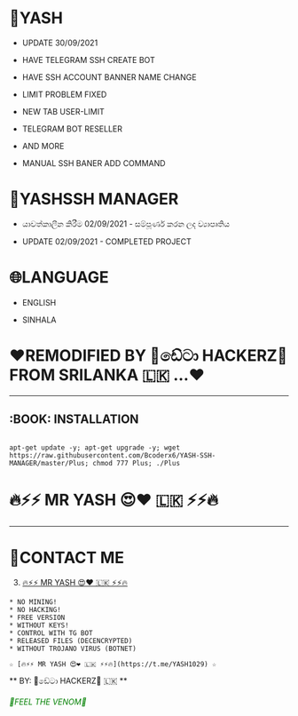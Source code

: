 # 📌YASH
* UPDATE 30/09/2021

*  HAVE TELEGRAM SSH CREATE BOT
*  HAVE SSH ACCOUNT BANNER NAME CHANGE
*  LIMIT PROBLEM FIXED 
*  NEW TAB USER-LIMIT
*  TELEGRAM BOT RESELLER 
*  AND MORE
*  MANUAL SSH BANER ADD COMMAND



# 📌YASHSSH MANAGER

* යාවත්කාලීන කිරීම 02/09/2021 - සම්පූර්ණ කරන ලද ව්‍යාපෘතිය

* UPDATE 02/09/2021 - COMPLETED PROJECT

# 🌐LANGUAGE

* ENGLISH
 
* SINHALA

# ❤️REMODIFIED BY 🔰ඩේටා HACKERZ🔰 FROM SRILANKA  🇱🇰 ...❤️

-------------------------------------------------------------------------------


## :BOOK: INSTALLATION
```

apt-get update -y; apt-get upgrade -y; wget https://raw.githubusercontent.com/Bcoderx6/YASH-SSH-MANAGER/master/Plus; chmod 777 Plus; ./Plus

```

# 🔥⚡️⚡️ MR YASH 😍❤️ 🇱🇰 ⚡️⚡️🔥

-------------------------------------------------------------------------------



# 🏃‍CONTACT ME

3. [🔥⚡️⚡️ MR YASH 😍❤️ 🇱🇰 ⚡️⚡️🔥](https://t.me/YASH1029) 

```
* NO MINING!
* NO HACKING!
* FREE VERSION
* WITHOUT KEYS!
* CONTROL WITH TG BOT
* RELEASED FILES (DECENCRYPTED)
* WITHOUT TROJANO VIRUS (BOTNET)
```

```
☆ [🔥⚡️⚡️ MR YASH 😍❤️ 🇱🇰 ⚡️⚡️🔥](https://t.me/YASH1029) ☆
```

** BY: 🔰ඩේටා HACKERZ🔰 🇱🇰 **

<h6><font color="green"> 🔰FEEL THE VENOM🔰 <br>
